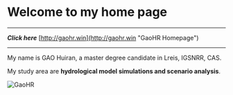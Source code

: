 # Welcome to my home page #

----------

***Click here*** [http://gaohr.win](http://gaohr.win "GaoHR Homepage")

----------

My name is GAO Huiran, a master degree candidate in Lreis, IGSNRR, CAS.

My study area are **hydrological model simulations and scenario analysis**.

![GaoHR](http://i.imgur.com/rQitaST.jpg)

